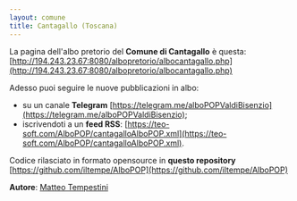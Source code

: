 ```yaml
---
layout: comune
title: Cantagallo (Toscana)
---
```


La pagina dell'albo pretorio del **Comune di Cantagallo** è questa: [http://194.243.23.67:8080/albopretorio/albocantagallo.php](http://194.243.23.67:8080/albopretorio/albocantagallo.php)

Adesso puoi seguire le nuove pubblicazioni in albo:

* su un canale **Telegram** [https://telegram.me/alboPOPValdiBisenzio](https://telegram.me/alboPOPValdiBisenzio);
* iscrivendoti a un **feed RSS**: [https://teo-soft.com/AlboPOP/cantagalloAlboPOP.xml](https://teo-soft.com/AlboPOP/cantagalloAlboPOP.xml).

Codice rilasciato in formato opensource in **questo repository** [https://github.com/iltempe/AlboPOP](https://github.com/iltempe/AlboPOP)

**Autore**: [Matteo Tempestini](https://twitter.com/il_tempe)
